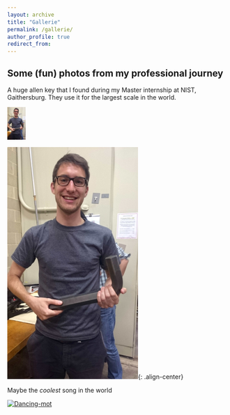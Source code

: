 ```yaml
---
layout: archive
title: "Gallerie"
permalink: /gallerie/
author_profile: true
redirect_from:
---
```


Some (fun) photos from my professional journey
-----

A huge allen key that I found during my Master internship at NIST, Gaithersburg. They use it for the largest scale in the world.

 <img src="images/Large%20Allen%20key.jpeg" alt="Large allen key" style="width:580;height:75px;"> 

![allenkey](images/Large%20Allen%20key_width300.png){: .align-center}


Maybe the *coolest* song in the world

[![Dancing-mot]({https://github.com/MaxSchemmer/MaxSchemmer.github.io/blob/878ab1442cb42c423b9ee22a7dca06780c705562/images/dancing_mot.jpg})]({https://github.com/MaxSchemmer/MaxSchemmer.github.io/blob/8617fbf537633cf2e8612bfd6363c5e1581f69b4/images/dancingMOT.mp4} "Dancing Cesium MOT")
